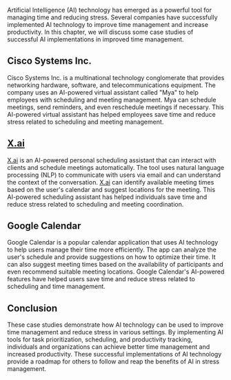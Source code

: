 

Artificial Intelligence (AI) technology has emerged as a powerful tool for managing time and reducing stress. Several companies have successfully implemented AI technology to improve time management and increase productivity. In this chapter, we will discuss some case studies of successful AI implementations in improved time management.

Cisco Systems Inc.
------------------

Cisco Systems Inc. is a multinational technology conglomerate that provides networking hardware, software, and telecommunications equipment. The company uses an AI-powered virtual assistant called "Mya" to help employees with scheduling and meeting management. Mya can schedule meetings, send reminders, and even reschedule meetings if necessary. This AI-powered virtual assistant has helped employees save time and reduce stress related to scheduling and meeting management.

[X.ai](http://X.ai)
-------------------

[X.ai](http://X.ai) is an AI-powered personal scheduling assistant that can interact with clients and schedule meetings automatically. The tool uses natural language processing (NLP) to communicate with users via email and can understand the context of the conversation. [X.ai](http://X.ai) can identify available meeting times based on the user's calendar and suggest locations for the meeting. This AI-powered scheduling assistant has helped individuals save time and reduce stress related to scheduling and meeting coordination.

Google Calendar
---------------

Google Calendar is a popular calendar application that uses AI technology to help users manage their time more efficiently. The app can analyze the user's schedule and provide suggestions on how to optimize their time. It can also suggest meeting times based on the availability of participants and even recommend suitable meeting locations. Google Calendar's AI-powered features have helped users save time and reduce stress related to scheduling and time management.

Conclusion
----------

These case studies demonstrate how AI technology can be used to improve time management and reduce stress in various settings. By implementing AI tools for task prioritization, scheduling, and productivity tracking, individuals and organizations can achieve better time management and increased productivity. These successful implementations of AI technology provide a roadmap for others to follow and reap the benefits of AI in stress management.

